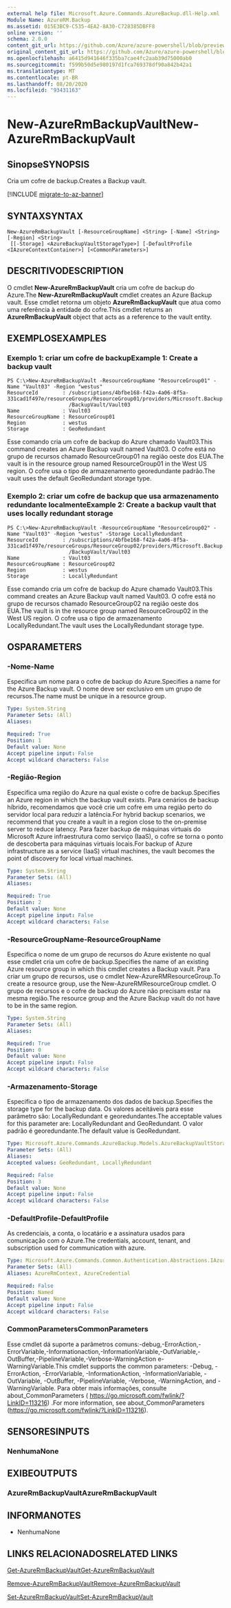 ```yaml
---
external help file: Microsoft.Azure.Commands.AzureBackup.dll-Help.xml
Module Name: AzureRM.Backup
ms.assetid: 015E3BC9-C535-4EA2-8A30-C728385DBFF8
online version: ''
schema: 2.0.0
content_git_url: https://github.com/Azure/azure-powershell/blob/preview/src/ResourceManager/AzureBackup/Commands.AzureBackup/help/New-AzureRmBackupVault.md
original_content_git_url: https://github.com/Azure/azure-powershell/blob/preview/src/ResourceManager/AzureBackup/Commands.AzureBackup/help/New-AzureRmBackupVault.md
ms.openlocfilehash: a6415d941646f335ba7cae4fc2aab39d75000ab0
ms.sourcegitcommit: f599b50d5e980197d1fca769378df90a842b42a1
ms.translationtype: MT
ms.contentlocale: pt-BR
ms.lasthandoff: 08/20/2020
ms.locfileid: "93431163"
---
```

# <span data-ttu-id="24dcf-101">New-AzureRmBackupVault</span><span class="sxs-lookup"><span data-stu-id="24dcf-101">New-AzureRmBackupVault</span></span>

## <span data-ttu-id="24dcf-102">Sinopse</span><span class="sxs-lookup"><span data-stu-id="24dcf-102">SYNOPSIS</span></span>
<span data-ttu-id="24dcf-103">Cria um cofre de backup.</span><span class="sxs-lookup"><span data-stu-id="24dcf-103">Creates a Backup vault.</span></span>

[!INCLUDE [migrate-to-az-banner](../../includes/migrate-to-az-banner.md)]

## <span data-ttu-id="24dcf-104">SYNTAX</span><span class="sxs-lookup"><span data-stu-id="24dcf-104">SYNTAX</span></span>

```
New-AzureRmBackupVault [-ResourceGroupName] <String> [-Name] <String> [-Region] <String>
 [[-Storage] <AzureBackupVaultStorageType>] [-DefaultProfile <IAzureContextContainer>] [<CommonParameters>]
```

## <span data-ttu-id="24dcf-105">DESCRITIVO</span><span class="sxs-lookup"><span data-stu-id="24dcf-105">DESCRIPTION</span></span>
<span data-ttu-id="24dcf-106">O cmdlet **New-AzureRmBackupVault** cria um cofre de backup do Azure.</span><span class="sxs-lookup"><span data-stu-id="24dcf-106">The **New-AzureRmBackupVault** cmdlet creates an Azure Backup vault.</span></span>
<span data-ttu-id="24dcf-107">Esse cmdlet retorna um objeto **AzureRmBackupVault** que atua como uma referência à entidade do cofre.</span><span class="sxs-lookup"><span data-stu-id="24dcf-107">This cmdlet returns an **AzureRmBackupVault** object that acts as a reference to the vault entity.</span></span>

## <span data-ttu-id="24dcf-108">EXEMPLOS</span><span class="sxs-lookup"><span data-stu-id="24dcf-108">EXAMPLES</span></span>

### <span data-ttu-id="24dcf-109">Exemplo 1: criar um cofre de backup</span><span class="sxs-lookup"><span data-stu-id="24dcf-109">Example 1: Create a backup vault</span></span>
```
PS C:\>New-AzureRmBackupVault -ResourceGroupName "ResourceGroup01" -Name "Vault03" -Region "westus"
ResourceId        : /subscriptions/4bfbe168-f42a-4a06-8f5a-331cad1f497e/resourceGroups/ResourceGroup01/providers/Microsoft.Backup
                    /BackupVault/Vault03
Name              : Vault03
ResourceGroupName : ResourceGroup01
Region            : westus
Storage           : GeoRedundant
```

<span data-ttu-id="24dcf-110">Esse comando cria um cofre de backup do Azure chamado Vault03.</span><span class="sxs-lookup"><span data-stu-id="24dcf-110">This command creates an Azure Backup vault named Vault03.</span></span>
<span data-ttu-id="24dcf-111">O cofre está no grupo de recursos chamado ResourceGroup01 na região oeste dos EUA.</span><span class="sxs-lookup"><span data-stu-id="24dcf-111">The vault is in the resource group named ResourceGroup01 in the West US region.</span></span>
<span data-ttu-id="24dcf-112">O cofre usa o tipo de armazenamento georedundante padrão.</span><span class="sxs-lookup"><span data-stu-id="24dcf-112">The vault uses the default GeoRedundant storage type.</span></span>

### <span data-ttu-id="24dcf-113">Exemplo 2: criar um cofre de backup que usa armazenamento redundante localmente</span><span class="sxs-lookup"><span data-stu-id="24dcf-113">Example 2: Create a backup vault that uses locally redundant storage</span></span>
```
PS C:\>New-AzureRmBackupVault -ResourceGroupName "ResourceGroup02" -Name "Vault03" -Region "westus" -Storage LocallyRedundant
ResourceId        : /subscriptions/4bfbe168-f42a-4a06-8f5a-331cad1f497e/resourceGroups/ResourceGroup02/providers/Microsoft.Backup
                    /BackupVault/Vault03
Name              : Vault03
ResourceGroupName : ResourceGroup02
Region            : westus
Storage           : LocallyRedundant
```

<span data-ttu-id="24dcf-114">Esse comando cria um cofre de backup do Azure chamado Vault03.</span><span class="sxs-lookup"><span data-stu-id="24dcf-114">This command creates an Azure Backup vault named Vault03.</span></span>
<span data-ttu-id="24dcf-115">O cofre está no grupo de recursos chamado ResourceGroup02 na região oeste dos EUA.</span><span class="sxs-lookup"><span data-stu-id="24dcf-115">The vault is in the resource group named ResourceGroup02 in the West US region.</span></span>
<span data-ttu-id="24dcf-116">O cofre usa o tipo de armazenamento LocallyRedundant.</span><span class="sxs-lookup"><span data-stu-id="24dcf-116">The vault uses the LocallyRedundant storage type.</span></span>

## <span data-ttu-id="24dcf-117">OS</span><span class="sxs-lookup"><span data-stu-id="24dcf-117">PARAMETERS</span></span>

### <span data-ttu-id="24dcf-118">-Nome</span><span class="sxs-lookup"><span data-stu-id="24dcf-118">-Name</span></span>
<span data-ttu-id="24dcf-119">Especifica um nome para o cofre de backup do Azure.</span><span class="sxs-lookup"><span data-stu-id="24dcf-119">Specifies a name for the Azure Backup vault.</span></span>
<span data-ttu-id="24dcf-120">O nome deve ser exclusivo em um grupo de recursos.</span><span class="sxs-lookup"><span data-stu-id="24dcf-120">The name must be unique in a resource group.</span></span>

```yaml
Type: System.String
Parameter Sets: (All)
Aliases: 

Required: True
Position: 1
Default value: None
Accept pipeline input: False
Accept wildcard characters: False
```

### <span data-ttu-id="24dcf-121">-Região</span><span class="sxs-lookup"><span data-stu-id="24dcf-121">-Region</span></span>
<span data-ttu-id="24dcf-122">Especifica uma região do Azure na qual existe o cofre de backup.</span><span class="sxs-lookup"><span data-stu-id="24dcf-122">Specifies an Azure region in which the backup vault exists.</span></span>
<span data-ttu-id="24dcf-123">Para cenários de backup híbrido, recomendamos que você crie um cofre em uma região perto do servidor local para reduzir a latência.</span><span class="sxs-lookup"><span data-stu-id="24dcf-123">For hybrid backup scenarios, we recommend that you create a vault in a region close to the on-premise server to reduce latency.</span></span>
<span data-ttu-id="24dcf-124">Para fazer backup de máquinas virtuais do Microsoft Azure infraestrutura como serviço (IaaS), o cofre se torna o ponto de descoberta para máquinas virtuais locais.</span><span class="sxs-lookup"><span data-stu-id="24dcf-124">For backup of Azure infrastructure as a service (IaaS) virtual machines, the vault becomes the point of discovery for local virtual machines.</span></span>

```yaml
Type: System.String
Parameter Sets: (All)
Aliases: 

Required: True
Position: 2
Default value: None
Accept pipeline input: False
Accept wildcard characters: False
```

### <span data-ttu-id="24dcf-125">-ResourceGroupName</span><span class="sxs-lookup"><span data-stu-id="24dcf-125">-ResourceGroupName</span></span>
<span data-ttu-id="24dcf-126">Especifica o nome de um grupo de recursos do Azure existente no qual esse cmdlet cria um cofre de backup.</span><span class="sxs-lookup"><span data-stu-id="24dcf-126">Specifies the name of an existing Azure resource group in which this cmdlet creates a Backup vault.</span></span>
<span data-ttu-id="24dcf-127">Para criar um grupo de recursos, use o cmdlet New-AzureRMResourceGroup.</span><span class="sxs-lookup"><span data-stu-id="24dcf-127">To create a resource group, use the New-AzureRMResourceGroup cmdlet.</span></span>
<span data-ttu-id="24dcf-128">O grupo de recursos e o cofre de backup do Azure não precisam estar na mesma região.</span><span class="sxs-lookup"><span data-stu-id="24dcf-128">The resource group and the Azure Backup vault do not have to be in the same region.</span></span>

```yaml
Type: System.String
Parameter Sets: (All)
Aliases: 

Required: True
Position: 0
Default value: None
Accept pipeline input: False
Accept wildcard characters: False
```

### <span data-ttu-id="24dcf-129">-Armazenamento</span><span class="sxs-lookup"><span data-stu-id="24dcf-129">-Storage</span></span>
<span data-ttu-id="24dcf-130">Especifica o tipo de armazenamento dos dados de backup.</span><span class="sxs-lookup"><span data-stu-id="24dcf-130">Specifies the storage type for the backup data.</span></span>
<span data-ttu-id="24dcf-131">Os valores aceitáveis para esse parâmetro são: LocallyRedundant e georedundantes.</span><span class="sxs-lookup"><span data-stu-id="24dcf-131">The acceptable values for this parameter are: LocallyRedundant and GeoRedundant.</span></span>
<span data-ttu-id="24dcf-132">O valor padrão é georedundante.</span><span class="sxs-lookup"><span data-stu-id="24dcf-132">The default value is GeoRedundant.</span></span>

```yaml
Type: Microsoft.Azure.Commands.AzureBackup.Models.AzureBackupVaultStorageType
Parameter Sets: (All)
Aliases: 
Accepted values: GeoRedundant, LocallyRedundant

Required: False
Position: 3
Default value: None
Accept pipeline input: False
Accept wildcard characters: False
```

### <span data-ttu-id="24dcf-133">-DefaultProfile</span><span class="sxs-lookup"><span data-stu-id="24dcf-133">-DefaultProfile</span></span>
<span data-ttu-id="24dcf-134">As credenciais, a conta, o locatário e a assinatura usados para comunicação com o Azure.</span><span class="sxs-lookup"><span data-stu-id="24dcf-134">The credentials, account, tenant, and subscription used for communication with azure.</span></span>

```yaml
Type: Microsoft.Azure.Commands.Common.Authentication.Abstractions.IAzureContextContainer
Parameter Sets: (All)
Aliases: AzureRmContext, AzureCredential

Required: False
Position: Named
Default value: None
Accept pipeline input: False
Accept wildcard characters: False
```

### <span data-ttu-id="24dcf-135">CommonParameters</span><span class="sxs-lookup"><span data-stu-id="24dcf-135">CommonParameters</span></span>
<span data-ttu-id="24dcf-136">Esse cmdlet dá suporte a parâmetros comuns:-debug,-ErrorAction,-ErrorVariable,-Informationaction,-InformationVariable,-OutVariable,-OutBuffer,-PipelineVariable,-Verbose-WarningAction e-WarningVariable.</span><span class="sxs-lookup"><span data-stu-id="24dcf-136">This cmdlet supports the common parameters: -Debug, -ErrorAction, -ErrorVariable, -InformationAction, -InformationVariable, -OutVariable, -OutBuffer, -PipelineVariable, -Verbose, -WarningAction, and -WarningVariable.</span></span> <span data-ttu-id="24dcf-137">Para obter mais informações, consulte about_CommonParameters ( https://go.microsoft.com/fwlink/?LinkID=113216) .</span><span class="sxs-lookup"><span data-stu-id="24dcf-137">For more information, see about_CommonParameters (https://go.microsoft.com/fwlink/?LinkID=113216).</span></span>

## <span data-ttu-id="24dcf-138">SENSORES</span><span class="sxs-lookup"><span data-stu-id="24dcf-138">INPUTS</span></span>

### <span data-ttu-id="24dcf-139">Nenhuma</span><span class="sxs-lookup"><span data-stu-id="24dcf-139">None</span></span>

## <span data-ttu-id="24dcf-140">EXIBE</span><span class="sxs-lookup"><span data-stu-id="24dcf-140">OUTPUTS</span></span>

### <span data-ttu-id="24dcf-141">AzureRmBackupVault</span><span class="sxs-lookup"><span data-stu-id="24dcf-141">AzureRmBackupVault</span></span>

## <span data-ttu-id="24dcf-142">INFORMA</span><span class="sxs-lookup"><span data-stu-id="24dcf-142">NOTES</span></span>
* <span data-ttu-id="24dcf-143">Nenhuma</span><span class="sxs-lookup"><span data-stu-id="24dcf-143">None</span></span>

## <span data-ttu-id="24dcf-144">LINKS RELACIONADOS</span><span class="sxs-lookup"><span data-stu-id="24dcf-144">RELATED LINKS</span></span>

[<span data-ttu-id="24dcf-145">Get-AzureRmBackupVault</span><span class="sxs-lookup"><span data-stu-id="24dcf-145">Get-AzureRmBackupVault</span></span>](./Get-AzureRmBackupVault.md)

[<span data-ttu-id="24dcf-146">Remove-AzureRmBackupVault</span><span class="sxs-lookup"><span data-stu-id="24dcf-146">Remove-AzureRmBackupVault</span></span>](./Remove-AzureRmBackupVault.md)

[<span data-ttu-id="24dcf-147">Set-AzureRmBackupVault</span><span class="sxs-lookup"><span data-stu-id="24dcf-147">Set-AzureRmBackupVault</span></span>](./Set-AzureRmBackupVault.md)


